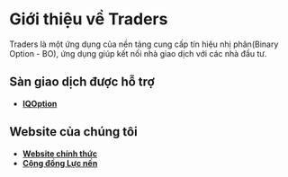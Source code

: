 # Giới thiệu về Traders

Traders là một ứng dụng của nền tảng cung cấp tín hiệu nhị phân(Binary Option - BO), ứng dụng giúp kết nối nhà giao dịch với các nhà đầu tư.

## Sàn giao dịch được hỗ trợ

- **[IQOption](https://iqoption.com)**
<!-- - **[Binary.com](https://binary.com)** -->

## Website của chúng tôi
- **[Website chính thức](https://lucnen.com)**
- **[Cộng đồng Lực nến](https://www.facebook.com/groups/lucnen/)**